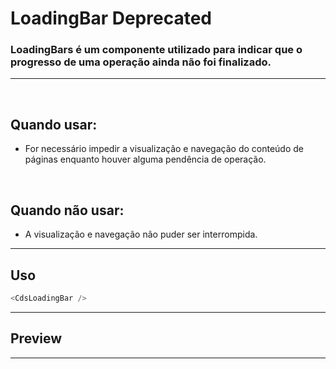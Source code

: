 # LoadingBar <Badge type="danger">Deprecated</Badge>

### LoadingBars é um componente utilizado para indicar que o progresso de uma operação ainda não foi finalizado.
---
<br />

## Quando usar:
- For necessário impedir a visualização e navegação do conteúdo de páginas enquanto houver alguma pendência de operação.

<br />

## Quando não usar:
- A visualização e navegação não puder ser interrompida.

---

## Uso

```js
<CdsLoadingBar />
```

---

## Preview

<PreviewBuilder
	:component="CdsLoadingBar"
/>

---

<script setup>
import CdsLoadingBar from '@/components/LoadingBar.vue';
</script>
